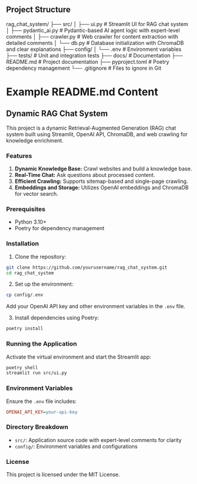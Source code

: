 ## Project Structure

rag_chat_system/
├── src/
│   ├── ui.py         # Streamlit UI for RAG chat system
│   ├── pydantic_ai.py # Pydantic-based AI agent logic with expert-level comments
│   ├── crawler.py    # Web crawler for content extraction with detailed comments
│   └── db.py         # Database initialization with ChromaDB and clear explanations
├── config/
│   └── .env          # Environment variables
├── tests/            # Unit and integration tests
├── docs/             # Documentation
├── README.md         # Project documentation
├── pyproject.toml    # Poetry dependency management
└── .gitignore        # Files to ignore in Git


# Example README.md Content

## Dynamic RAG Chat System

This project is a dynamic Retrieval-Augmented Generation (RAG) chat system built using Streamlit, OpenAI API, ChromaDB, and web crawling for knowledge enrichment.

### Features
1. **Dynamic Knowledge Base:** Crawl websites and build a knowledge base.
2. **Real-Time Chat:** Ask questions about processed content.
3. **Efficient Crawling:** Supports sitemap-based and single-page crawling.
4. **Embeddings and Storage:** Utilizes OpenAI embeddings and ChromaDB for vector search.

### Prerequisites
- Python 3.10+
- Poetry for dependency management

### Installation
1. Clone the repository:
```bash
git clone https://github.com/yourusername/rag_chat_system.git
cd rag_chat_system
```

2. Set up the environment:
```bash
cp config/.env
```
Add your OpenAI API key and other environment variables in the `.env` file.

3. Install dependencies using Poetry:
```bash
poetry install
```

### Running the Application
Activate the virtual environment and start the Streamlit app:
```bash
poetry shell
streamlit run src/ui.py
```

### Environment Variables
Ensure the `.env` file includes:
```ini
OPENAI_API_KEY=your-api-key
```

### Directory Breakdown
- `src/`: Application source code with expert-level comments for clarity
- `config/`: Environment variables and configurations

### License
This project is licensed under the MIT License.